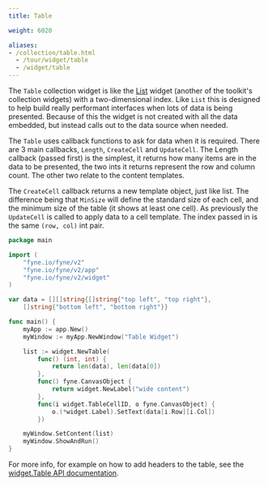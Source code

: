 ```yaml
---
title: Table

weight: 6020

aliases:
- /collection/table.html
  - /tour/widget/table
  - /widget/table
--- 
```


The `Table` collection widget is like the [List](/collection/list) widget (another of the toolkit's collection widgets) with a two-dimensional index.
Like `List` this is designed to help build really performant
interfaces when lots of data is being presented.
Because of this the widget is not created with all the data embedded, but instead calls out to the data source when needed.

The `Table` uses callback functions to ask for data when it is required.
There are 3 main callbacks, `Length`, `CreateCell` and `UpdateCell`. The Length callback (passed first) is the simplest,
it returns how many items are in the data to be presented, the two ints it returns represent the row and column count.
The other two relate to the content templates.

The `CreateCell` callback returns a new template object, just like list.
The difference being that `MinSize` will define the standard size of each cell, and the minimum size of the table (it shows at least one cell).
As previously the `UpdateCell` is called to apply data to a cell template. The index passed in is the same `(row, col)` int pair.

```go
package main

import (
	"fyne.io/fyne/v2"
	"fyne.io/fyne/v2/app"
	"fyne.io/fyne/v2/widget"
)

var data = [][]string{[]string{"top left", "top right"},
	[]string{"bottom left", "bottom right"}}

func main() {
	myApp := app.New()
	myWindow := myApp.NewWindow("Table Widget")

	list := widget.NewTable(
		func() (int, int) {
			return len(data), len(data[0])
		},
		func() fyne.CanvasObject {
			return widget.NewLabel("wide content")
		},
		func(i widget.TableCellID, o fyne.CanvasObject) {
			o.(*widget.Label).SetText(data[i.Row][i.Col])
		})

	myWindow.SetContent(list)
	myWindow.ShowAndRun()
}
```

For more info, for example on how to add headers to the table, see the [widget.Table API documentation](/api/v2.5/widget/table.html).
